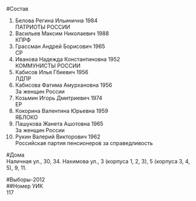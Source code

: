 #Состав  
1. Белова Регина Ильинична 1984  
    ПАТРИОТЫ РОССИИ  
2. Васильев Максим Николаевич 1988  
    КПРФ  
3. Грассман Андрей Борисович 1965  
    СР  
4. Иванова Надежда Константиновна 1952  
    КОММУНИСТЫ РОССИИ  
5. Кабисов Илья Гбиевич 1956  
    ЛДПР  
6. Кабисова Фатима Амурхановна 1956  
    За женщин России  
7. Козьмин Игорь Дмитриевич 1974  
    ЕР  
8. Кокорина Валентина Юрьевна 1959  
    ЯБЛОКО  
9. Пашукова Жанета Ашотовна 1965  
    За женщин России  
10. Рукин Валерий Викторович 1962  
    Российская партия пенсионеров за справедливость  
  
#Дома  
Наличная ул.,     30, 34. Нахимова ул.,     3 (корпуса 1, 2, 3), 5 (корпуса 3, 4, 5), 9, 11.  
  
#Выборы-2012  
##Номер УИК  
117  
